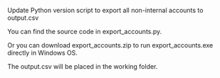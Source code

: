 Update Python version script to export all non-internal accounts to output.csv

You can find the source code in export_accounts.py. 

Or you can download export_accounts.zip to run export_accounts.exe directly in Windows OS. 

The output.csv will be placed in the working folder.

